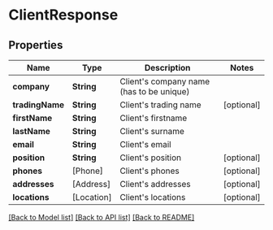 # ClientResponse

## Properties
Name | Type | Description | Notes
------------ | ------------- | ------------- | -------------
**company** | **String** | Client&#39;s company name (has to be unique) | 
**tradingName** | **String** | Client&#39;s trading name | [optional] 
**firstName** | **String** | Client&#39;s firstname | 
**lastName** | **String** | Client&#39;s surname | 
**email** | **String** | Client&#39;s email | 
**position** | **String** | Client&#39;s position | [optional] 
**phones** | [Phone] | Client&#39;s phones | [optional] 
**addresses** | [Address] | Client&#39;s addresses | [optional] 
**locations** | [Location] | Client&#39;s locations | [optional] 

[[Back to Model list]](../README.md#documentation-for-models) [[Back to API list]](../README.md#documentation-for-api-endpoints) [[Back to README]](../README.md)


